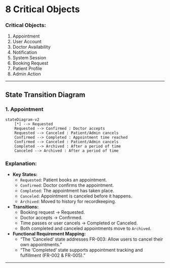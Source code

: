 # 8 Critical Objects
### Critical Objects:
1. Appointment  
2. User Account  
3. Doctor Availability  
4. Notification  
5. System Session  
6. Booking Request  
7. Patient Profile  
8. Admin Action  

---
##  State Transition Diagram
### 1. **Appointment**  

```mermaid
stateDiagram-v2
    [*] --> Requested
    Requested --> Confirmed : Doctor accepts
    Requested --> Canceled : Patient/Admin cancels
    Confirmed --> Completed : Appointment time reached
    Confirmed --> Canceled : Patient/Admin cancels
    Completed --> Archived : After a period of time
    Canceled --> Archived : After a period of time
```

### Explanation:
- **Key States:**
  - `Requested`: Patient books an appointment.
  - `Confirmed`: Doctor confirms the appointment.
  - `Completed`: The appointment has taken place.
  - `Canceled`: Appointment is canceled before it happens.
  - `Archived`: Moved to history for recordkeeping.
- **Transitions:**
  - Booking request → Requested.
  - Doctor accepts → Confirmed.
  - Time passes or user cancels → Completed or Canceled.
  - Both completed and canceled appointments move to `Archived`.
- **Functional Requirement Mapping:**
  - “The ‘Canceled’ state addresses FR-003: Allow users to cancel their own appointments.”
  - “The ‘Completed’ state supports appointment tracking and fulfillment (FR-002 & FR-005).”

---

